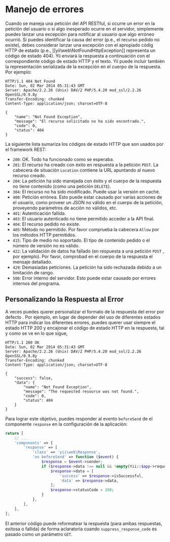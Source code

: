 Manejo de errores
==============

Cuando se maneja una petición del API RESTful, si ocurre un error en la petición del usuario o si algo inesperado ocurre en el servidor, simplemente puedes lanzar una excepción para notificar al usuario que algo erróneo ocurrió.
Si puedes identificar la causa del error (p.e., el recurso pedido no existe), debes considerar lanzar una excepción con el apropiado códig HTTP de estado (p.e., [[yii\web\NotFoundHttpException]] representa un código de estado 404). Yii enviará la respuesta a continuación con el correspondiente código de estado HTTP y el texto. Yii puede incluir también la representación serializada de la excepción en el cuerpo de la respuesta. Por ejemplo:

```
HTTP/1.1 404 Not Found
Date: Sun, 02 Mar 2014 05:31:43 GMT
Server: Apache/2.2.26 (Unix) DAV/2 PHP/5.4.20 mod_ssl/2.2.26 OpenSSL/0.9.8y
Transfer-Encoding: chunked
Content-Type: application/json; charset=UTF-8

{
    "name": "Not Found Exception",
    "message": "El recurso solicitado no ha sido encontrado.",
    "code": 0,
    "status": 404
}
```

La siguiente lista sumariza los códigos de estado HTTP que son usados por el framework REST:

* `200`: OK. Todo ha funcionado como se esperaba.
* `201`: El recurso ha creado con éxito en respuesta a la petición `POST`. La cabecera de situación `Location`  contiene la URL apuntando al nuevo recurso creado.
* `204`: La petición ha sido manejada con éxito y el cuerpo de la respuesta no tiene contenido (como una petición `DELETE`).
* `304`: El recurso no ha sido modificado. Puede usar la versión en caché.
* `400`: Petición errónea. Esto puede estar causado por varias acciones de el usuario, como proveer un JSON no válido en el cuerpo de la petición, proveyendo parámetros de acción no válidos, etc.
* `401`: Autenticación fallida.
* `403`: El usuario autenticado no tiene permitido acceder a la API final.
* `404`: El recurso pedido no existe.
* `405`: Método no permitido. Por favor comprueba la cabecera `Allow` por los métodos HTTP permitidos.
* `415`: Tipo de medio no soportado. El tipo de contenido pedido o el número de versión no es válido.
* `422`: La validación de datos ha fallado (en respuesta a una petición `POST` , por ejemplo). Por favor, comprobad en el cuerpo de la respuesta el mensaje detallado.
* `429`: Demasiadas peticiones. La petición ha sido rechazada debido a un limitación de rango.
* `500`: Error interno del servidor. Esto puede estar causado por errores internos  del programa.


## Personalizando la Respuesta al Error <a name="customizing-error-response"></a>

A veces puedes querer personalizar el formato de la respuesta del error por defecto . Por ejemplo, en lugar de depender del uso de diferentes estados HTTP para indicar los diferentes errores, puedes querer usar siempre el estado HTTP 200 y encajonar el código de estado HTTP en la respuesta, tal y como se ve en lo que sigue,

```
HTTP/1.1 200 OK
Date: Sun, 02 Mar 2014 05:31:43 GMT
Server: Apache/2.2.26 (Unix) DAV/2 PHP/5.4.20 mod_ssl/2.2.26 OpenSSL/0.9.8y
Transfer-Encoding: chunked
Content-Type: application/json; charset=UTF-8

{
    "success": false,
    "data": {
        "name": "Not Found Exception",
        "message": "The requested resource was not found.",
        "code": 0,
        "status": 404
    }
}
```

Para lograr este objetivo, puedes responder al evento `beforeSend` de el componente `response` en la configuración de la aplicación:

```php
return [
    // ...
    'components' => [
        'response' => [
            'class' => 'yii\web\Response',
            'on beforeSend' => function ($event) {
                $response = $event->sender;
                if ($response->data !== null && !empty(Yii::$app->request->get['suppress_response_code'])) {
                    $response->data = [
                        'success' => $response->isSuccessful,
                        'data' => $response->data,
                    ];
                    $response->statusCode = 200;
                }
            },
        ],
    ],
];
```

El anterior código puede reformatear la respuesta (para ambas respuestas, exitosa o fallida) de forma aclaratoria cuando
`suppress_response_code` es pasado como un parámetro `GET`.
